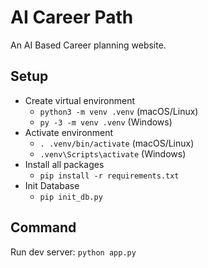 # AI Career Path

An AI Based Career planning website.

## Setup

- Create virtual environment
  - `python3 -m venv .venv` (macOS/Linux)
  - `py -3 -m venv .venv` (Windows)
- Activate environment
  - `. .venv/bin/activate` (macOS/Linux)
  - `.venv\Scripts\activate` (Windows)
- Install all packages
  - `pip install -r requirements.txt`
- Init Database
  - `pip init_db.py`

## Command

Run dev server: `python app.py`
